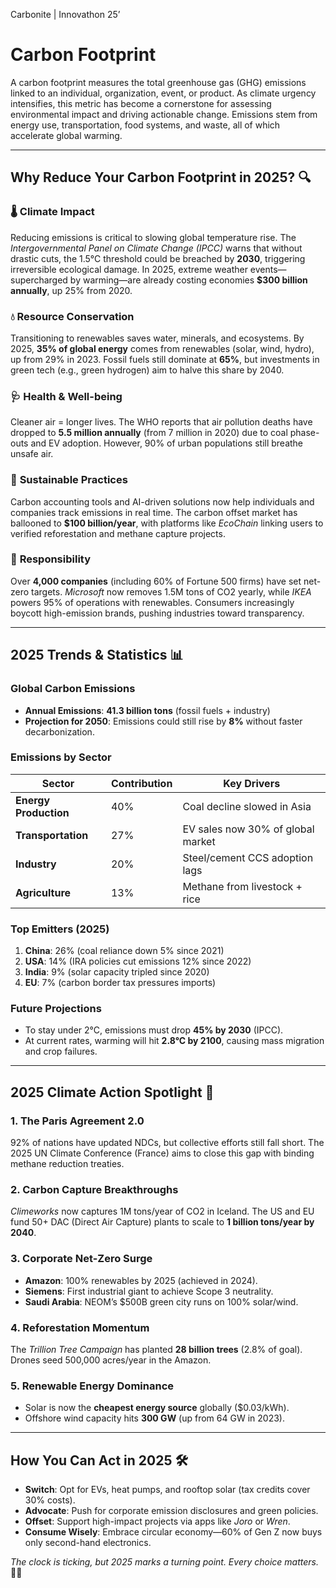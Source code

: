 Carbonite | Innovathon 25’

# Carbon Footprint

A carbon footprint measures the total greenhouse gas (GHG) emissions linked to an individual, organization, event, or product. As climate urgency intensifies, this metric has become a cornerstone for assessing environmental impact and driving actionable change. Emissions stem from energy use, transportation, food systems, and waste, all of which accelerate global warming.

---

## Why Reduce Your Carbon Footprint in 2025? 🔍

### 🌡️ **Climate Impact**  
Reducing emissions is critical to slowing global temperature rise. The *Intergovernmental Panel on Climate Change (IPCC)* warns that without drastic cuts, the 1.5°C threshold could be breached by **2030**, triggering irreversible ecological damage. In 2025, extreme weather events—supercharged by warming—are already costing economies **$300 billion annually**, up 25% from 2020.

### 💧 **Resource Conservation**  
Transitioning to renewables saves water, minerals, and ecosystems. By 2025, **35% of global energy** comes from renewables (solar, wind, hydro), up from 29% in 2023. Fossil fuels still dominate at **65%**, but investments in green tech (e.g., green hydrogen) aim to halve this share by 2040.

### 🩺 **Health & Well-being**  
Cleaner air = longer lives. The WHO reports that air pollution deaths have dropped to **5.5 million annually** (from 7 million in 2020) due to coal phase-outs and EV adoption. However, 90% of urban populations still breathe unsafe air.

### 🌱 **Sustainable Practices**  
Carbon accounting tools and AI-driven solutions now help individuals and companies track emissions in real time. The carbon offset market has ballooned to **$100 billion/year**, with platforms like *EcoChain* linking users to verified reforestation and methane capture projects.

### 🤝 **Responsibility**  
Over **4,000 companies** (including 60% of Fortune 500 firms) have set net-zero targets. *Microsoft* now removes 1.5M tons of CO2 yearly, while *IKEA* powers 95% of operations with renewables. Consumers increasingly boycott high-emission brands, pushing industries toward transparency.

---

## 2025 Trends & Statistics 📊

### **Global Carbon Emissions**  
- **Annual Emissions**: **41.3 billion tons** (fossil fuels + industry)  
- **Projection for 2050**: Emissions could still rise by **8%** without faster decarbonization.  

### **Emissions by Sector**  
| Sector              | Contribution | Key Drivers                     |  
|---------------------|--------------|---------------------------------|  
| **Energy Production** | 40%          | Coal decline slowed in Asia     |  
| **Transportation**    | 27%          | EV sales now 30% of global market |  
| **Industry**          | 20%          | Steel/cement CCS adoption lags  |  
| **Agriculture**       | 13%          | Methane from livestock + rice   |  

### **Top Emitters (2025)**  
1. **China**: 26% (coal reliance down 5% since 2021)  
2. **USA**: 14% (IRA policies cut emissions 12% since 2022)  
3. **India**: 9% (solar capacity tripled since 2020)  
4. **EU**: 7% (carbon border tax pressures imports)  

### **Future Projections**  
- To stay under 2°C, emissions must drop **45% by 2030** (IPCC).  
- At current rates, warming will hit **2.8°C by 2100**, causing mass migration and crop failures.  

---

## 2025 Climate Action Spotlight 🚀

### **1. The Paris Agreement 2.0**  
92% of nations have updated NDCs, but collective efforts still fall short. The 2025 UN Climate Conference (France) aims to close this gap with binding methane reduction treaties.

### **2. Carbon Capture Breakthroughs**  
*Climeworks* now captures 1M tons/year of CO2 in Iceland. The US and EU fund 50+ DAC (Direct Air Capture) plants to scale to **1 billion tons/year by 2040**.

### **3. Corporate Net-Zero Surge**  
- **Amazon**: 100% renewables by 2025 (achieved in 2024).  
- **Siemens**: First industrial giant to achieve Scope 3 neutrality.  
- **Saudi Arabia**: NEOM’s $500B green city runs on 100% solar/wind.

### **4. Reforestation Momentum**  
The *Trillion Tree Campaign* has planted **28 billion trees** (2.8% of goal). Drones seed 500,000 acres/year in the Amazon.

### **5. Renewable Energy Dominance**  
- Solar is now the **cheapest energy source** globally ($0.03/kWh).  
- Offshore wind capacity hits **300 GW** (up from 64 GW in 2023).  

---

## How You Can Act in 2025 🛠️  
- **Switch**: Opt for EVs, heat pumps, and rooftop solar (tax credits cover 30% costs).  
- **Advocate**: Push for corporate emission disclosures and green policies.  
- **Offset**: Support high-impact projects via apps like *Joro* or *Wren*.  
- **Consume Wisely**: Embrace circular economy—60% of Gen Z now buys only second-hand electronics.  

*The clock is ticking, but 2025 marks a turning point. Every choice matters.* 🌱✨  